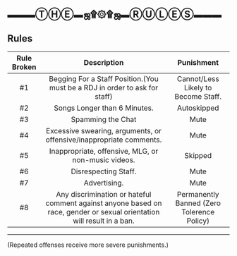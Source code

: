 ▬▬▬ⓉⒽⒺ▬ஜ۩۞۩ஜ▬ⓇⓊⓁⒺⓈ▬▬▬
------------------------------
Rules
-------

|Rule Broken| Description | Punishment |
|:------:|:---------:|:--------------------------------------:|
|#1 | Begging For a Staff Position.(You must be a RDJ in order to ask for staff) | Cannot/Less Likely to Become Staff. |
|#2 | Songs Longer than 6 Minutes. | Autoskipped |
|#3 | Spamming the Chat | Mute |
|#4 | Excessive swearing, arguments, or offensive/inappropriate comments.  | Mute |
|#5 | Inappropriate, offensive, MLG, or non-music videos. | Skipped |
|#6 | Disrespecting Staff. | Mute |
|#7 | Advertising. | Mute |
|#8 | Any discrimination or hateful comment against anyone based on race, gender or sexual orientation will result in a ban. |  Permanently Banned (Zero Tolerence Policy) |
-------------------
(Repeated offenses receive more severe punishments.)
